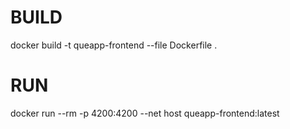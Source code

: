 # BUILD

docker build -t queapp-frontend --file Dockerfile . 
 
# RUN

docker run --rm -p 4200:4200 --net host queapp-frontend:latest
